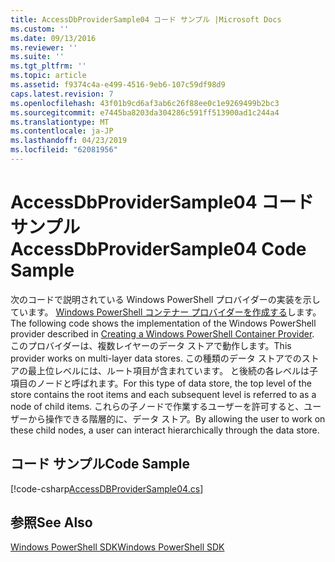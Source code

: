 ```yaml
---
title: AccessDbProviderSample04 コード サンプル |Microsoft Docs
ms.custom: ''
ms.date: 09/13/2016
ms.reviewer: ''
ms.suite: ''
ms.tgt_pltfrm: ''
ms.topic: article
ms.assetid: f9374c4a-e499-4516-9eb6-107c59df98d9
caps.latest.revision: 7
ms.openlocfilehash: 43f01b9cd6af3ab6c26f88ee0c1e9269499b2bc3
ms.sourcegitcommit: e7445ba8203da304286c591ff513900ad1c244a4
ms.translationtype: MT
ms.contentlocale: ja-JP
ms.lasthandoff: 04/23/2019
ms.locfileid: "62081956"
---
```

# <a name="accessdbprovidersample04-code-sample"></a><span data-ttu-id="e77f0-102">AccessDbProviderSample04 コード サンプル</span><span class="sxs-lookup"><span data-stu-id="e77f0-102">AccessDbProviderSample04 Code Sample</span></span>

<span data-ttu-id="e77f0-103">次のコードで説明されている Windows PowerShell プロバイダーの実装を示しています。 [Windows PowerShell コンテナー プロバイダーを作成する](./creating-a-windows-powershell-container-provider.md)します。</span><span class="sxs-lookup"><span data-stu-id="e77f0-103">The following code shows the implementation of the Windows PowerShell provider described in [Creating a Windows PowerShell Container Provider](./creating-a-windows-powershell-container-provider.md).</span></span> <span data-ttu-id="e77f0-104">このプロバイダーは、複数レイヤーのデータ ストアで動作します。</span><span class="sxs-lookup"><span data-stu-id="e77f0-104">This provider works on multi-layer data stores.</span></span> <span data-ttu-id="e77f0-105">この種類のデータ ストアでのストアの最上位レベルには、ルート項目が含まれています。 と後続の各レベルは子項目のノードと呼ばれます。</span><span class="sxs-lookup"><span data-stu-id="e77f0-105">For this type of data store, the top level of the store contains the root items and each subsequent level is referred to as a node of child items.</span></span> <span data-ttu-id="e77f0-106">これらの子ノードで作業するユーザーを許可すると、ユーザーから操作できる階層的に、データ ストア。</span><span class="sxs-lookup"><span data-stu-id="e77f0-106">By allowing the user to work on these child nodes, a user can interact hierarchically through the data store.</span></span>

## <a name="code-sample"></a><span data-ttu-id="e77f0-107">コード サンプル</span><span class="sxs-lookup"><span data-stu-id="e77f0-107">Code Sample</span></span>

[!code-csharp[AccessDBProviderSample04.cs](../../powershell-sdk-samples/SDK-2.0/csharp/AccessDBProviderSample04/AccessDBProviderSample04.cs#L11-L1635 "AccessDBProviderSample04.cs")]

## <a name="see-also"></a><span data-ttu-id="e77f0-108">参照</span><span class="sxs-lookup"><span data-stu-id="e77f0-108">See Also</span></span>

[<span data-ttu-id="e77f0-109">Windows PowerShell SDK</span><span class="sxs-lookup"><span data-stu-id="e77f0-109">Windows PowerShell SDK</span></span>](../windows-powershell-reference.md)